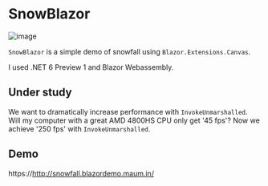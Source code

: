 # SnowBlazor
![image](https://user-images.githubusercontent.com/58620778/109483956-2f8e5300-7ac3-11eb-9c98-b7582fdd079c.png)

`SnowBlazor` is a simple demo of snowfall using `Blazor.Extensions.Canvas`.

I used .NET 6 Preview 1 and Blazor Webassembly.

## Under study

We want to dramatically increase performance with `InvokeUnmarshalled`. Will my computer with a great AMD 4800HS CPU only get '45 fps'?
Now we achieve '250 fps' with `InvokeUnmarshalled`. 

## Demo
https://http://snowfall.blazordemo.maum.in/
